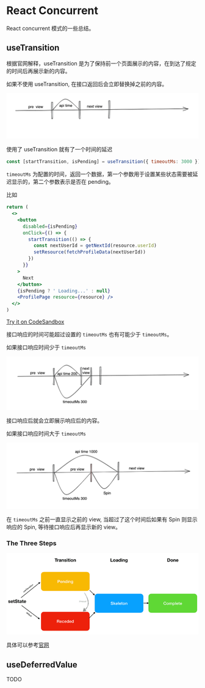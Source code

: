 # React Concurrent

React concurrent 模式的一些总结。

## useTransition

根据官网解释，useTransition 是为了保持前一个页面展示的内容，在到达了规定的时间后再展示新的内容。

如果不使用 useTransition, 在接口返回后会立即替换掉之前的内容。

![pew](./image/pre.png)

使用了 useTransition 就有了一个时间的延迟

```jsx
const [startTransition, isPending] = useTransition({ timeoutMs: 3000 })
```

`timeoutMs` 为配置的时间，返回一个数据，第一个参数用于设置某些状态需要被延迟显示的，第二个参数表示是否在 pending。

比如

```jsx
return (
  <>
    <button
      disabled={isPending}
      onClick={() => {
        startTransition(() => {
          const nextUserId = getNextId(resource.userId)
          setResource(fetchProfileData(nextUserId))
        })
      }}
    >
      Next
    </button>
    {isPending ? ' Loading...' : null}
    <ProfilePage resource={resource} />
  </>
)
```

[Try it on CodeSandbox](https://codesandbox.io/s/jovial-lalande-26yep)

接口响应的时间可能超过设置的 `timeoutMs` 也有可能少于 `timeoutMs`。

如果接口响应时间少于 `timeoutMs`

![pre view](./image/pretime.png)

接口响应后就会立即展示响应后的内容。

如果接口响应时间大于 `timeoutMs`

![next view](./image/nextview.png)

在 `timeoutMs` 之前一直显示之前的 view, 当超过了这个时间后如果有 Spin 则显示响应的 Spin, 等待接口响应后再显示新的 view。

### The Three Steps

![three step](./image/cm-steps-simple.png)

具体可以参考[官网](https://reactjs.org/docs/concurrent-mode-patterns.html)

## useDeferredValue

TODO
